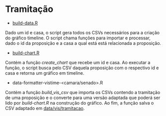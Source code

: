 # Tramitação

* [build-data.R](./build-data.R)

Dado um id e casa, o script gera todos os CSVs necessários para a criação do gráfico
timeline. O script chama funções para importar e processar, dado o id da proposição 
e a casa a qual está está relacionada a proposição.

* [build-chart.R](./build-chart.R)

Contém a função *create_chart* que recebe um id e casa. Ao executar a função, o script
busca pelo CSV daquela proposição com o respectivo id e casa e retorna um gráfico em timeline.

* data-formatter-vistime-<camara/senado>.R

Contém a função *build_vis_csv* que importa os CSVs contendo a tramitação de uma proposição
e o converte para uma versão adaptada que poderá ser lido por *build-chart.R* na construção 
do gráfico. Ao fim, a função salva o CSV adaptado em [data/vis/tramitacao](/data/vis/tramitacao).

